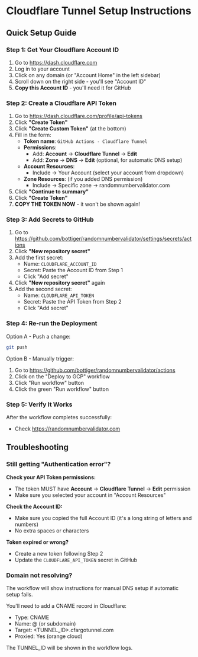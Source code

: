 # Cloudflare Tunnel Setup Instructions

## Quick Setup Guide

### Step 1: Get Your Cloudflare Account ID

1. Go to https://dash.cloudflare.com
2. Log in to your account
3. Click on any domain (or "Account Home" in the left sidebar)
4. Scroll down on the right side - you'll see "Account ID"
5. **Copy this Account ID** - you'll need it for GitHub

### Step 2: Create a Cloudflare API Token

1. Go to https://dash.cloudflare.com/profile/api-tokens
2. Click **"Create Token"**
3. Click **"Create Custom Token"** (at the bottom)
4. Fill in the form:
   - **Token name**: `GitHub Actions - Cloudflare Tunnel`
   - **Permissions**:
     - Add: **Account** → **Cloudflare Tunnel** → **Edit**
     - Add: **Zone** → **DNS** → **Edit** (optional, for automatic DNS setup)
   - **Account Resources**:
     - Include → Your Account (select your account from dropdown)
   - **Zone Resources**: (if you added DNS permission)
     - Include → Specific zone → randomnumbervalidator.com
5. Click **"Continue to summary"**
6. Click **"Create Token"**
7. **COPY THE TOKEN NOW** - it won't be shown again!

### Step 3: Add Secrets to GitHub

1. Go to https://github.com/bottiger/randomnumbervalidator/settings/secrets/actions
2. Click **"New repository secret"**
3. Add the first secret:
   - Name: `CLOUDFLARE_ACCOUNT_ID`
   - Secret: Paste the Account ID from Step 1
   - Click "Add secret"
4. Click **"New repository secret"** again
5. Add the second secret:
   - Name: `CLOUDFLARE_API_TOKEN`
   - Secret: Paste the API Token from Step 2
   - Click "Add secret"

### Step 4: Re-run the Deployment

Option A - Push a change:
```bash
git push
```

Option B - Manually trigger:
1. Go to https://github.com/bottiger/randomnumbervalidator/actions
2. Click on the "Deploy to GCP" workflow
3. Click "Run workflow" button
4. Click the green "Run workflow" button

### Step 5: Verify It Works

After the workflow completes successfully:
- Check https://randomnumbervalidator.com

## Troubleshooting

### Still getting "Authentication error"?

**Check your API Token permissions:**
- The token MUST have **Account** → **Cloudflare Tunnel** → **Edit** permission
- Make sure you selected your account in "Account Resources"

**Check the Account ID:**
- Make sure you copied the full Account ID (it's a long string of letters and numbers)
- No extra spaces or characters

**Token expired or wrong?**
- Create a new token following Step 2
- Update the `CLOUDFLARE_API_TOKEN` secret in GitHub

### Domain not resolving?

The workflow will show instructions for manual DNS setup if automatic setup fails.

You'll need to add a CNAME record in Cloudflare:
- Type: CNAME
- Name: @ (or subdomain)
- Target: <TUNNEL_ID>.cfargotunnel.com
- Proxied: Yes (orange cloud)

The TUNNEL_ID will be shown in the workflow logs.
